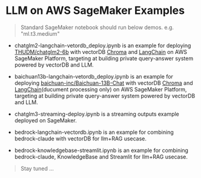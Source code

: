 # LLM on AWS SageMaker Examples
> Standard SageMaker notebook should run below demos. e.g. "ml.t3.medium"
* chatglm2-langchain-vetordb_deploy.ipynb is an example for deploying [THUDM/chatglm2-6b](https://huggingface.co/THUDM/chatglm2-6b) with vectorDB [Chroma](https://docs.trychroma.com/) and [LangChain](https://python.langchain.com) on AWS SageMaker Platform, targeting at building private query-answer system powered by vectorDB and LLM.

* baichuan13b-langchain-vetordb_deploy.ipynb is an example for deploying [baichuan-inc/Baichuan-13B-Chat](https://huggingface.co/baichuan-inc/Baichuan-13B-Chat) with vectorDB [Chroma](https://docs.trychroma.com/) and [LangChain](https://python.langchain.com)(ducument processing only) on AWS SageMaker Platform, targeting at building private query-answer system powered by vectorDB and LLM.

* chatglm3-streaming-deploy.ipynb is a streaming outputs example deployed on SageMaker.  

* bedrock-langchain-vectordb.ipynb is an example for combining bedrock-claude with vectorDB for llm+RAG usecase.  

* bedrock-knowledgebase-streamlit.ipynb is an example for combining bedrock-claude, KnowledgeBase and Streamlit for llm+RAG usecase.

> Stay tuned ...
